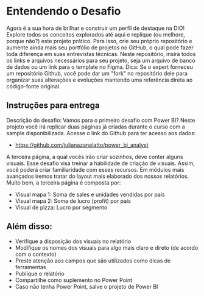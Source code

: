 # Entendendo o Desafio
Agora é a sua hora de brilhar e construir um perfil de destaque na DIO! Explore todos os conceitos explorados até aqui e replique (ou melhore, porque não?) este projeto prático. Para isso, crie seu próprio repositório e aumente ainda mais seu portfólio de projetos no GitHub, o qual pode fazer toda diferença em suas entrevistas técnicas.
Neste repositório, insira todos os links e arquivos necessários para seu projeto, seja um arquivo de banco de dados ou um link para o template no Figma.
Dica: Se o expert forneceu um repositório Github, você pode dar um "fork" no repositório dele para organizar suas alterações e evoluções mantendo uma referência direta ao código-fonte original.

## Instruções para entrega

Descrição do desafio: Vamos para o primeiro desafio com Power BI? Neste projeto você irá replicar duas páginas já criadas durante o curso com a sample disponibilizada. Acesse o link do Github para ter acesso aos dados: 
-	https://github.com/julianazanelatto/power_bi_analyst
  
A terceira página, a qual vocês irão criar sozinhos, deve conter alguns visuais. Esse desafio visa treinar a habilidade de criação de visuais. Assim, você poderá criar familiaridade com esses recursos. Em módulos mais avançados iremos tratar do layout mais elaborado dos nossos relatórios.  
Muito bem, a terceira página é composta por: 
-	Visual mapa 1: Soma de sales e unidades vendidas por país 
-	Visual mapa 2: Soma de lucro (profit) por país 
-	Visual de pizza: Lucro por segmento 

## Além disso: 
-	Verifique a disposição dos visuais no relatório 
-	Modifique os nomes dos visuais para algo mais claro e direto (de acordo com o contexto) 
-	Preste atenção aos campos que são utilizados como dicas de ferramentas  
-	Publique o relatório 
-	Compartilhe como suplemento no Power Point 
-	Caso não tenha Power Point, salve o projeto de Power BI  

